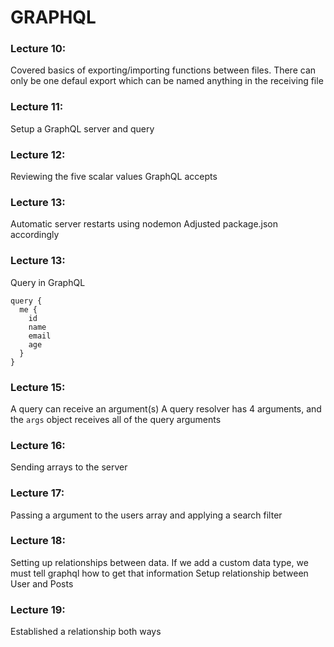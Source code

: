 # GRAPHQL

### Lecture 10:

Covered basics of exporting/importing functions between files.
There can only be one defaul export which can be named anything in the receiving file

### Lecture 11:
Setup a GraphQL server and query

### Lecture 12:
Reviewing the five scalar values GraphQL accepts

### Lecture 13:
Automatic server restarts using nodemon
Adjusted package.json accordingly

### Lecture 13:
Query in GraphQL
```
query {
  me {
    id
    name
    email
    age
  }
}
```
### Lecture 15:
A query can receive an argument(s)
A query resolver has 4 arguments, and the `args` object receives all of the query arguments

### Lecture 16:
Sending arrays to the server

### Lecture 17:
Passing a argument to the users array and applying a search filter

### Lecture 18:
Setting up relationships between data.
If we add a custom data type, we must tell graphql how to get that information
Setup relationship between User and Posts

### Lecture 19:
Established a relationship both ways